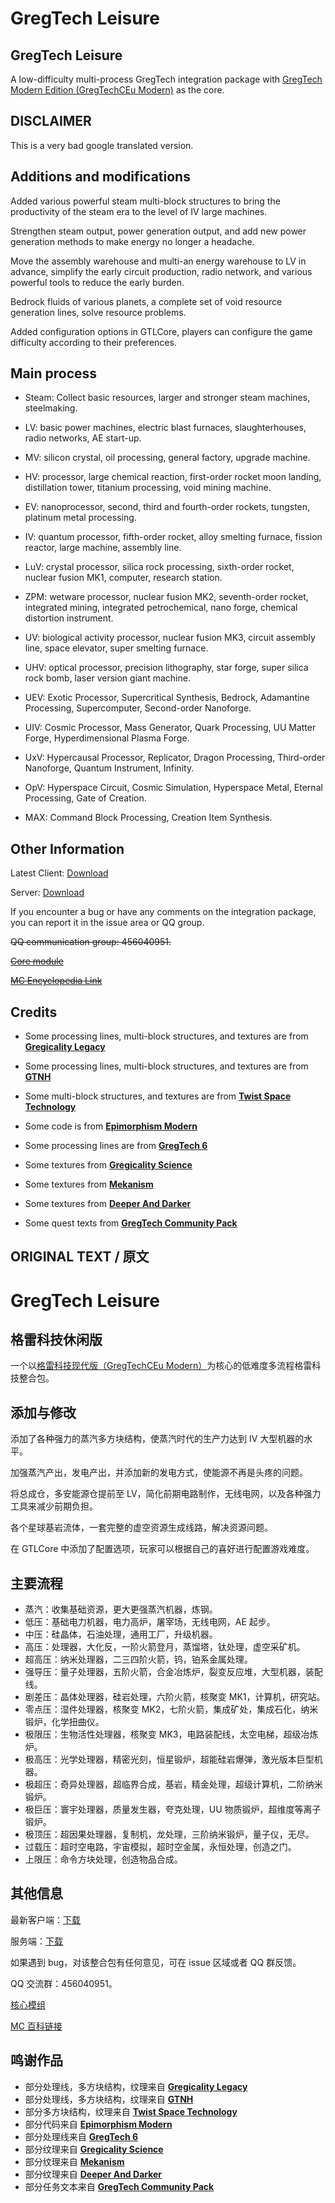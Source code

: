 # GregTech Leisure

## GregTech Leisure

A low-difficulty multi-process GregTech integration package with [GregTech Modern Edition (GregTechCEu Modern)](https://github.com/GregTechCEu/GregTech-Modern) as the core.

## DISCLAIMER

This is a very bad google translated version.

## Additions and modifications

Added various powerful steam multi-block structures to bring the productivity of the steam era to the level of IV large machines.

Strengthen steam output, power generation output, and add new power generation methods to make energy no longer a headache.

Move the assembly warehouse and multi-an energy warehouse to LV in advance, simplify the early circuit production, radio network, and various powerful tools to reduce the early burden.

Bedrock fluids of various planets, a complete set of void resource generation lines, solve resource problems.

Added configuration options in GTLCore, players can configure the game difficulty according to their preferences.

## Main process

- Steam: Collect basic resources, larger and stronger steam machines, steelmaking.

- LV: basic power machines, electric blast furnaces, slaughterhouses, radio networks, AE start-up.
- MV: silicon crystal, oil processing, general factory, upgrade machine.
- HV: processor, large chemical reaction, first-order rocket moon landing, distillation tower, titanium processing, void mining machine.
- EV: nanoprocessor, second, third and fourth-order rockets, tungsten, platinum metal processing.
- IV: quantum processor, fifth-order rocket, alloy smelting furnace, fission reactor, large machine, assembly line.
- LuV: crystal processor, silica rock processing, sixth-order rocket, nuclear fusion MK1, computer, research station.
- ZPM: wetware processor, nuclear fusion MK2, seventh-order rocket, integrated mining, integrated petrochemical, nano forge, chemical distortion instrument.
- UV: biological activity processor, nuclear fusion MK3, circuit assembly line, space elevator, super smelting furnace.
- UHV: optical processor, precision lithography, star forge, super silica rock bomb, laser version giant machine.
- UEV: Exotic Processor, Supercritical Synthesis, Bedrock, Adamantine Processing, Supercomputer, Second-order Nanoforge.
- UIV: Cosmic Processor, Mass Generator, Quark Processing, UU Matter Forge, Hyperdimensional Plasma Forge.
- UxV: Hypercausal Processor, Replicator, Dragon Processing, Third-order Nanoforge, Quantum Instrument, Infinity.
- OpV: Hyperspace Circuit, Cosmic Simulation, Hyperspace Metal, Eternal Processing, Gate of Creation.
- MAX: Command Block Processing, Creation Item Synthesis.

## Other Information

Latest Client: [Download](https://github.com/nutant233/GregTech-Leisure/archive/refs/heads/main.zip)

Server: [Download](https://github.com/nutant233/GregTech-Leisure/archive/refs/heads/Server.zip)

If you encounter a bug or have any comments on the integration package, you can report it in the issue area or QQ group.

~~QQ communication group: 456040951.~~

~~[Core module](https://github.com/nutant233/GTLCore)~~

~~[MC Encyclopedia Link](https://www.mcmod.cn/modpack/769.html)~~

## Credits

- Some processing lines, multi-block structures, and textures are from **[Gregicality Legacy](https://github.com/GregTechCEu/gregicality-legacy)**

- Some processing lines, multi-block structures, and textures are from **[GTNH](https://github.com/GTNewHorizons/GT-New-Horizons-Modpack)**

- Some multi-block structures, and textures are from **[Twist Space Technology](https://github.com/Nxer/Twist-Space-Technology-Mod)**

- Some code is from **[Epimorphism Modern](https://github.com/EpimorphicPioneers/Epimorphism-Modern)**

- Some processing lines are from **[GregTech 6](https://github.com/GregTech6/gregtech6)**
- Some textures from **[Gregicality Science](https://github.com/GregTechCEu/gregicality-science)**
- Some textures from **[Mekanism](https://github.com/mekanism/Mekanism)**
- Some textures from **[Deeper And Darker](https://github.com/KyaniteMods/DeeperAndDarker)**
- Some quest texts from **[GregTech Community Pack](https://github.com/GregTechCEu/GregTech-Community-Pack)**

## ORIGINAL TEXT / 原文

# GregTech Leisure

## 格雷科技休闲版

一个以[格雷科技现代版（GregTechCEu Modern）](https://github.com/GregTechCEu/GregTech-Modern)为核心的低难度多流程格雷科技整合包。

## 添加与修改

添加了各种强力的蒸汽多方块结构，使蒸汽时代的生产力达到 IV 大型机器的水平。

加强蒸汽产出，发电产出，并添加新的发电方式，使能源不再是头疼的问题。

将总成仓，多安能源仓提前至 LV，简化前期电路制作，无线电网，以及各种强力工具来减少前期负担。

各个星球基岩流体，一套完整的虚空资源生成线路，解决资源问题。

在 GTLCore 中添加了配置选项，玩家可以根据自己的喜好进行配置游戏难度。

## 主要流程

- 蒸汽：收集基础资源，更大更强蒸汽机器，炼钢。
- 低压：基础电力机器，电力高炉，屠宰场，无线电网，AE 起步。
- 中压：硅晶体，石油处理，通用工厂，升级机器。
- 高压：处理器，大化反，一阶火箭登月，蒸馏塔，钛处理，虚空采矿机。
- 超高压：纳米处理器，二三四阶火箭，钨，铂系金属处理。
- 强导压：量子处理器，五阶火箭，合金冶炼炉，裂变反应堆，大型机器，装配线。
- 剧差压：晶体处理器，硅岩处理，六阶火箭，核聚变 MK1，计算机，研究站。
- 零点压：湿件处理器，核聚变 MK2，七阶火箭，集成矿处，集成石化，纳米锻炉，化学扭曲仪。
- 极限压：生物活性处理器，核聚变 MK3，电路装配线，太空电梯，超级冶炼炉。
- 极高压：光学处理器，精密光刻，恒星锻炉，超能硅岩爆弹，激光版本巨型机器。
- 极超压：奇异处理器，超临界合成，基岩，精金处理，超级计算机，二阶纳米锻炉。
- 极巨压：寰宇处理器，质量发生器，夸克处理，UU 物质锻炉，超维度等离子锻炉。
- 极顶压：超因果处理器，复制机，龙处理，三阶纳米锻炉，量子仪，无尽。
- 过载压：超时空电路，宇宙模拟，超时空金属，永恒处理，创造之门。
- 上限压：命令方块处理，创造物品合成。

## 其他信息

最新客户端：[下载](https://github.com/nutant233/GregTech-Leisure/archive/refs/heads/main.zip)

服务端：[下载](https://github.com/nutant233/GregTech-Leisure/archive/refs/heads/Server.zip)

如果遇到 bug，对该整合包有任何意见，可在 issue 区域或者 QQ 群反馈。

QQ 交流群：456040951。

[核心模组](https://github.com/nutant233/GTLCore)

[MC 百科链接](https://www.mcmod.cn/modpack/769.html)

## 鸣谢作品

- 部分处理线，多方块结构，纹理来自 **[Gregicality Legacy](https://github.com/GregTechCEu/gregicality-legacy)**
- 部分处理线，多方块结构，纹理来自 **[GTNH](https://github.com/GTNewHorizons/GT-New-Horizons-Modpack)**
- 部分多方块结构，纹理来自 **[Twist Space Technology](https://github.com/Nxer/Twist-Space-Technology-Mod)**
- 部分代码来自 **[Epimorphism Modern](https://github.com/EpimorphicPioneers/Epimorphism-Modern)**
- 部分处理线来自 **[GregTech 6](https://github.com/GregTech6/gregtech6)**
- 部分纹理来自 **[Gregicality Science](https://github.com/GregTechCEu/gregicality-science)**
- 部分纹理来自 **[Mekanism](https://github.com/mekanism/Mekanism)**
- 部分纹理来自 **[Deeper And Darker](https://github.com/KyaniteMods/DeeperAndDarker)**
- 部分任务文本来自 **[GregTech Community Pack](https://github.com/GregTechCEu/GregTech-Community-Pack)**
